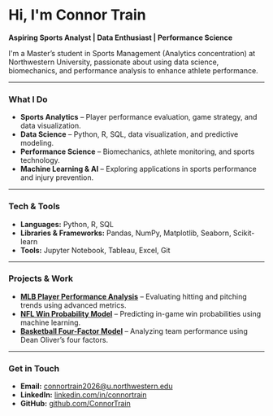 # Hi, I'm Connor Train  

**Aspiring Sports Analyst | Data Enthusiast | Performance Science**  

I'm a Master’s student in Sports Management (Analytics concentration) at Northwestern University, passionate about using data science, biomechanics, and performance analysis to enhance athlete performance.

---

### **What I Do**  
- **Sports Analytics** – Player performance evaluation, game strategy, and data visualization.  
- **Data Science** – Python, R, SQL, data visualization, and predictive modeling.  
- **Performance Science** – Biomechanics, athlete monitoring, and sports technology.  
- **Machine Learning & AI** – Exploring applications in sports performance and injury prevention.  

---

### **Tech & Tools**  
- **Languages:** Python, R, SQL  
- **Libraries & Frameworks:** Pandas, NumPy, Matplotlib, Seaborn, Scikit-learn  
- **Tools:** Jupyter Notebook, Tableau, Excel, Git  

---

### **Projects & Work**  
- [**MLB Player Performance Analysis**](#) – Evaluating hitting and pitching trends using advanced metrics.  
- [**NFL Win Probability Model**](#) – Predicting in-game win probabilities using machine learning.  
- [**Basketball Four-Factor Model**](#) – Analyzing team performance using Dean Oliver’s four factors.  

---

### **Get in Touch**  
- **Email:** connortrain2026@u.northwestern.edu  
- **LinkedIn:** [linkedin.com/in/connortrain](#)  
- **GitHub:** [github.com/ConnorTrain](https://github.com/ConnorTrain)  


